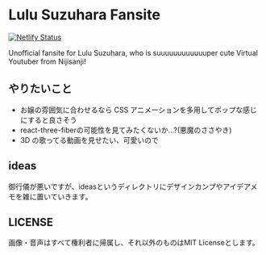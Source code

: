 # Lulu Suzuhara Fansite

[![Netlify Status](https://api.netlify.com/api/v1/badges/86b9732c-d716-41e0-b053-cadcd980a834/deploy-status)](https://app.netlify.com/sites/pensive-hypatia-0867b6/deploys)

Unofficial fansite for Lulu Suzuhara, who is suuuuuuuuuuuuper cute Virtual Youtuber from Nijisanji!

## やりたいこと

- お嬢の雰囲気に合わせるなら CSS アニメーションを多用してポップな感じにすると良さそう
- react-three-fiberの可能性を見てみたくないか...?(悪魔のささやき)
- 3D の歌ってる動画を見せたい、可愛いので

## ideas

御行儀が悪いですが、ideasというディレクトリにデザインカンプやアイデアメモを雑に置いていきます。


## LICENSE

画像・音声はすべて権利者に帰属し、それ以外のものはMIT Licenseとします。

